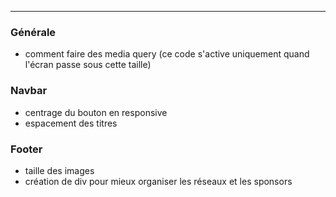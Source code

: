 ____________

### Générale

- comment faire des media query (ce code s'active uniquement quand l'écran passe sous cette taille)


### Navbar 

- centrage du bouton en responsive
- espacement des titres


### Footer

- taille des images 
- création de div pour mieux organiser les réseaux et les sponsors